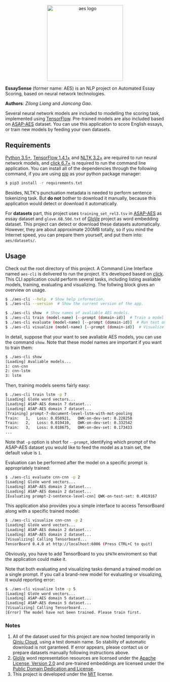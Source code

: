 <p align="center"><img src="http://p4my5lf60.bkt.clouddn.com/images/logo.svg" width="240" alt="aes logo"></p>

**EssaySense** (former name: AES) is an NLP project on Automated Essay Scoring, based on neural network technologies.

**Authors**: _Zilong Liang_ and _Jiancong Gao_.

Several neural network models are included to modelling the scoring task, implemented using [TensorFlow](https://tensorflow.org). Pre-trained models are also included based on [ASAP-AES](https://www.kaggle.com/c/asap-aes/) dataset. You can use this application to score English essays, or train new models by feeding your own datasets.

## Requirements

[Python 3.5+](https://python.org), [TensorFlow 1.4.1+](https://tensorflow.org) and [NLTK 3.2+](http://www.nltk.org) are required to run neural network models, and [click 6.7+](http://click.pocoo.org/6/) is required to run the command line application. You can install all of the dependencies through the following command, if you are using [pip](https://pip.pypa.io/) as your python package manager:
```bash
$ pip3 install -r requirements.txt
```

Besides, NLTK's punctuation metadata is needed to perform sentence tokenizing task. But **do not** bother to download it manually, because this application would detect or download it automatically.

For **datasets** part, this project uses `training_set_rel3.tsv` in [ASAP-AES](https://www.kaggle.com/c/asap-aes/) as essay dataset and `glove.6B.50d.txt` of [GloVe](https://github.com/stanfordnlp/GloVe) project as word embedding dataset. This project can detect or download these datasets automatically. However, they are about approximate 200MB totally, so if you mind the Internet speed, you can prepare them yourself, and put them into: `aes/datasets/`.

## Usage

Check out the root directory of this project. A Command Line Interface named `aes-cli` is delivered to run the project. It's developed based on [click](http://click.pocoo.org/6/). This CLI application could perform several tasks, including listing avaliable models, training, evaluating and visualizing. The follwing block gives an overview on usage.
```bash
$ ./aes-cli --help  # Show help information.
$ ./aes-cli --version  # Show the current version of the app.

$ ./aes-cli show  # Show names of avaliable AES models.
$ ./aes-cli train (model-name) [--prompt (domain-id)]  # Train a model from the beginning.
$ ./aes-cli evaluate (model-name) [--prompt (domain-id)]  # Run test on a specific pre-trained model.
$ ./aes-cli visualize (model-name) [--prompt (domain-id)]  # Visualize training process in TensorBoard.
```

In detail, suppose that your want to see avaliable AES models, you can use the command `show`. Note that these model names are important if you want to train them:
```bash
$ ./aes-cli show
[Loading] Avaliable models...
1: cnn-cnn
2: cnn-lstm
3: lstm
```

Then, training models seems fairly easy:
```bash
$ ./aes-cli train lstm -p 7
[Loading] GloVe word vectors...
[Loading] ASAP-AES domain 7 dataset...
[Loading] ASAP-AES domain 7 dataset...
[Training] prompt-7-document-level-lstm-with-mot-pooling
Train:   1,   Loss: 0.058921,   QWK-on-dev-set: 0.228258
Train:   2,   Loss: 0.019410,   QWK-on-dev-set: 0.332542
Train:   3,   Loss: 0.018675,   QWK-on-dev-set: 0.173433
...
```
Note that `-p` option is short for `--prompt`, identifying which prompt of the ASAP-AES dataset you would like to feed the model as a train set, the default value is `1`.

Evaluation can be performed after the model on a specific prompt is appropriately trained:
```bash
$ ./aes-cli evaluate cnn-cnn -p 2
[Loading] GloVe word vectors...
[Loading] ASAP-AES domain 2 dataset...
[Loading] ASAP-AES domain 2 dataset...
[Evaluating prompt-2-sentence-level-cnn] QWK-on-test-set: 0.4919167
```

This application also provides you a simple interface to access TensorBoard along with a specific trained model:
```bash
$ ./aes-cli visualize cnn-cnn -p 2
[Loading] GloVe word vectors...
[Loading] ASAP-AES domain 2 dataset...
[Loading] ASAP-AES domain 2 dataset...
[Visualizing] Calling Tensorboard...
TensorBoard 0.4.0 at http://localhost:6006 (Press CTRL+C to quit)
```
Obviously, you have to add TensorBoard to you `$PATH` enviroment so that the application could make it.

Note that both evaluating and visualizing tasks demand a trained model on a single prompt. If you call a brand-new model for evaluating or visualizing, It would reporting error:
```bash
$ ./aes-cli visualize lstm -p 5
[Loading] GloVe word vectors...
[Loading] ASAP-AES domain 5 dataset...
[Loading] ASAP-AES domain 5 dataset...
[Visualizing] Calling Tensorboard...
[Error] The model have not been trained. Please train first.
```

### Notes

1. All of the dataset used for this project are now hosted temporarily in [Qiniu Cloud](https://qiniu.com), using a test domain name. So stability of automatic download is not garanteed. If error appears, please contact us or prepare datasets manually following instructions above.
2. [GloVe](https://github.com/stanfordnlp/GloVe) word representation resources are licensed under the [Apache License, Version 2.0](https://www.apache.org/licenses/LICENSE-2.0) and pre-trained embeddings are licensed under the [Public Domain Dedication and License](https://opendatacommons.org/licenses/pddl/).
3. This project is developed under the [MIT](https://mit-license.org) license.
